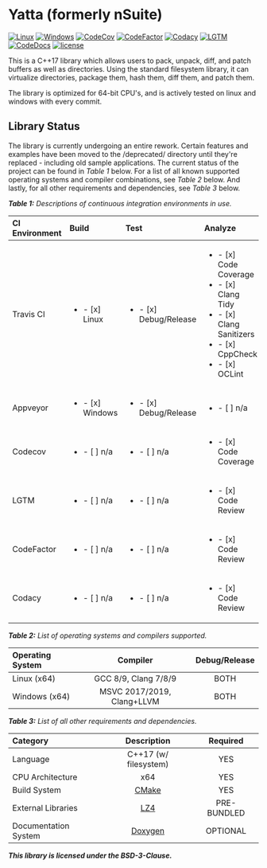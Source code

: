 # Yatta (formerly nSuite)
[![Linux](https://img.shields.io/travis/yattabyte/nsuite?label=Linux%20Build&logo=Travis)](https://travis-ci.com/Yattabyte/nSuite)
[![Windows](https://img.shields.io/appveyor/ci/yattabyte/nsuite?label=Windows%20Build&logo=Appveyor)](https://ci.appveyor.com/project/Yattabyte/nsuite)
[![CodeCov](https://img.shields.io/codecov/c/gh/yattabyte/nsuite/beta?label=Code%20Coverage&logo=CodeCov)](https://codecov.io/gh/Yattabyte/nSuite)
[![CodeFactor](https://img.shields.io/codefactor/grade/github/yattabyte/nsuite?label=Code%20Factor&logo=CodeFactor)](https://www.codefactor.io/repository/github/yattabyte/nsuite)
[![Codacy](https://img.shields.io/codacy/grade/2b38f4eaa90d4b238942d6daaf578655?label=Code%20Quality&logo=Codacy)](https://www.codacy.com/manual/Yattabyte/nSuite)
[![LGTM](https://img.shields.io/lgtm/grade/cpp/github/Yattabyte/nSuite?label=Code%20Quality&logo=LGTM)](https://lgtm.com/projects/g/Yattabyte/nSuite)
[![CodeDocs](https://codedocs.xyz/Yattabyte/nSuite.svg)](https://codedocs.xyz/Yattabyte/nSuite/)
[![license](https://img.shields.io/github/license/Yattabyte/nSuite?label=License&logo=github)](https://github.com/Yattabyte/nSuite/blob/beta/LICENSE)

This is a C++17 library which allows users to pack, unpack, diff, and patch buffers as well as directories.
Using the standard filesystem library, it can virtualize directories, package them, hash them, diff them, and patch them.

The library is optimized for 64-bit CPU's, and is actively tested on linux and windows with every commit.

## Library Status

The library is currently undergoing an entire rework.
Certain features and examples have been moved to the /deprecated/ directory until they're replaced - including old sample applications.
The current status of the project can be found in *Table 1* below.
For a list of all known supported operating systems and compiler combinations, see *Table 2* below.
And lastly, for all other requirements and dependencies, see *Table 3* below.

***Table 1:** Descriptions of continuous integration environments in use.*

| CI Environment   | Build                         | Test                                | Analyze                                                                                                                                 |
|:-----------------|:------------------------------|:------------------------------------|:----------------------------------------------------------------------------------------------------------------------------------------|
| Travis CI        |<ul><li>- [x] Linux  </li></ul>|<ul><li>- [x] Debug/Release</li></ul>|<ul><li>- [x] Code Coverage</li><li>- [x] Clang Tidy</li><li>- [x] Clang Sanitizers</li><li>- [x] CppCheck</li><li>- [x] OCLint</li></ul>|
| Appveyor         |<ul><li>- [x] Windows</li></ul>|<ul><li>- [x] Debug/Release</li></ul>|<ul><li>- [ ] n/a                                                                                                              </li></ul>|
| Codecov          |<ul><li>- [ ] n/a    </li></ul>|<ul><li>- [ ] n/a          </li></ul>|<ul><li>- [x] Code Coverage                                                                                                    </li></ul>|
| LGTM             |<ul><li>- [ ] n/a    </li></ul>|<ul><li>- [ ] n/a          </li></ul>|<ul><li>- [x] Code Review                                                                                                      </li></ul>|
| CodeFactor       |<ul><li>- [ ] n/a    </li></ul>|<ul><li>- [ ] n/a          </li></ul>|<ul><li>- [x] Code Review                                                                                                      </li></ul>|
| Codacy           |<ul><li>- [ ] n/a    </li></ul>|<ul><li>- [ ] n/a          </li></ul>|<ul><li>- [x] Code Review                                                                                                      </li></ul>|


***Table 2:** List of operating systems and compilers supported.*

| Operating System | Compiler                   | Debug/Release |
|:-----------------|:--------------------------:|:-------------:|
| Linux (x64)      | GCC 8/9, Clang 7/8/9       |      BOTH     |
| Windows (x64)    | MSVC 2017/2019, Clang+LLVM |      BOTH     |

***Table 3:** List of all other requirements and dependencies.*

| Category             | Description                                 | Required    |
|:---------------------|:-------------------------------------------:|:-----------:|
| Language             | C++17 (w/ filesystem)                       | YES         |
| CPU Architecture     | x64                                         | YES         |
| Build System         | [CMake](https://cmake.org/)                 | YES         |
| External Libraries   | [LZ4](https://github.com/lz4/lz4)           | PRE-BUNDLED |
| Documentation System | [Doxygen](http://www.doxygen.nl/index.html) | OPTIONAL    |

***This library is licensed under the BSD-3-Clause.***